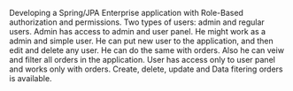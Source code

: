 Developing a Spring/JPA Enterprise application with Role-Based authorization and permissions. Two types of users: admin and regular users. 
Admin has access to admin and user panel. He might work as a admin and simple user. He can put new user to the application, and then edit and delete any user. He can do the same with orders. Also he can veiw and filter all orders in the application.
User has access only to user panel and works only with orders. Create, delete, update and Data fitering orders is available.
